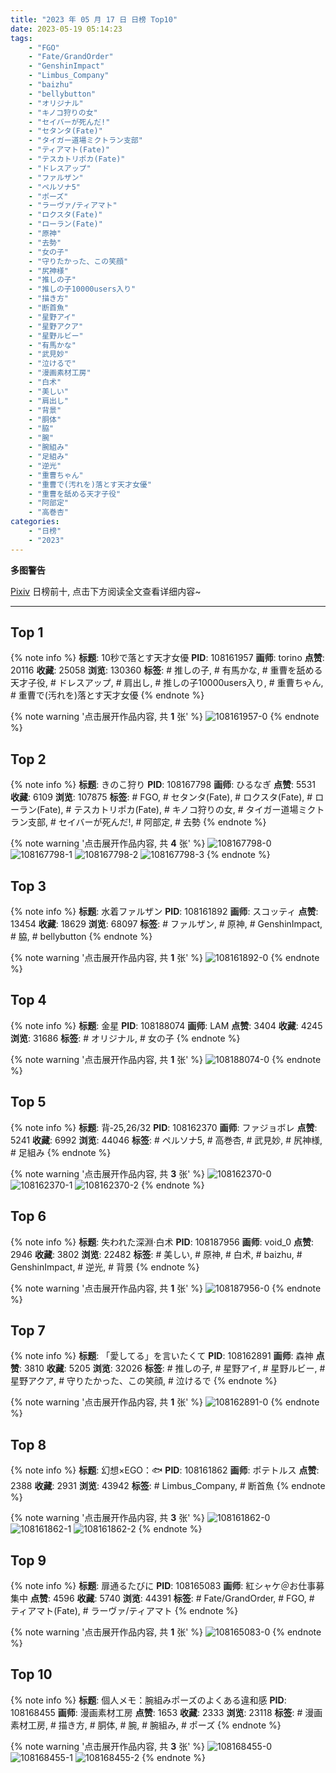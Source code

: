 ```yaml
---
title: "2023 年 05 月 17 日 日榜 Top10"
date: 2023-05-19 05:14:23
tags:
    - "FGO"
    - "Fate/GrandOrder"
    - "GenshinImpact"
    - "Limbus_Company"
    - "baizhu"
    - "bellybutton"
    - "オリジナル"
    - "キノコ狩りの女"
    - "セイバーが死んだ!"
    - "セタンタ(Fate)"
    - "タイガー道場ミクトラン支部"
    - "ティアマト(Fate)"
    - "テスカトリポカ(Fate)"
    - "ドレスアップ"
    - "ファルザン"
    - "ペルソナ5"
    - "ポーズ"
    - "ラーヴァ/ティアマト"
    - "ロクスタ(Fate)"
    - "ローラン(Fate)"
    - "原神"
    - "去勢"
    - "女の子"
    - "守りたかった、この笑顔"
    - "尻神様"
    - "推しの子"
    - "推しの子10000users入り"
    - "描き方"
    - "断首魚"
    - "星野アイ"
    - "星野アクア"
    - "星野ルビー"
    - "有馬かな"
    - "武見妙"
    - "泣けるで"
    - "漫画素材工房"
    - "白术"
    - "美しい"
    - "肩出し"
    - "背景"
    - "胴体"
    - "脇"
    - "腕"
    - "腕組み"
    - "足組み"
    - "逆光"
    - "重曹ちゃん"
    - "重曹で(汚れを)落とす天才女優"
    - "重曹を舐める天才子役"
    - "阿部定"
    - "高巻杏"
categories:
    - "日榜"
    - "2023"
---
```


<i class="fa fa-triangle-exclamation"></i>**多图警告**<i class="fa fa-triangle-exclamation"></i>

[Pixiv](https://www.pixiv.net/) 日榜前十, 点击下方阅读全文查看详细内容~

<!-- more -->

---

## Top 1

{% note info %}
**标题**: 10秒で落とす天才女優
**PID**: 108161957 **画师**: torino
**点赞**: 20116 **收藏**: 25058 **浏览**: 130360
**标签**: # 推しの子, # 有馬かな, # 重曹を舐める天才子役, # ドレスアップ, # 肩出し, # 推しの子10000users入り, # 重曹ちゃん, # 重曹で(汚れを)落とす天才女優
{% endnote %}

{% note warning '点击展开作品内容, 共 **1** 张' %}
![108161957-0](https://i.pixiv.re/img-original/img/2023/05/16/00/00/33/108161957_p0.jpg)
{% endnote %}

## Top 2

{% note info %}
**标题**: きのこ狩り
**PID**: 108167798 **画师**: ひるなぎ
**点赞**: 5531 **收藏**: 6109 **浏览**: 107875
**标签**: # FGO, # セタンタ(Fate), # ロクスタ(Fate), # ローラン(Fate), # テスカトリポカ(Fate), # キノコ狩りの女, # タイガー道場ミクトラン支部, # セイバーが死んだ!, # 阿部定, # 去勢
{% endnote %}

{% note warning '点击展开作品内容, 共 **4** 张' %}
![108167798-0](https://i.pixiv.re/img-original/img/2023/05/16/06/00/05/108167798_p0.jpg)
![108167798-1](https://i.pixiv.re/img-original/img/2023/05/16/06/00/05/108167798_p1.jpg)
![108167798-2](https://i.pixiv.re/img-original/img/2023/05/16/06/00/05/108167798_p2.jpg)
![108167798-3](https://i.pixiv.re/img-original/img/2023/05/16/06/00/05/108167798_p3.jpg)
{% endnote %}

## Top 3

{% note info %}
**标题**: 水着ファルザン
**PID**: 108161892 **画师**: スコッティ
**点赞**: 13454 **收藏**: 18629 **浏览**: 68097
**标签**: # ファルザン, # 原神, # GenshinImpact, # 脇, # bellybutton
{% endnote %}

{% note warning '点击展开作品内容, 共 **1** 张' %}
![108161892-0](https://i.pixiv.re/img-original/img/2023/05/16/00/00/15/108161892_p0.jpg)
{% endnote %}

## Top 4

{% note info %}
**标题**: 金星
**PID**: 108188074 **画师**: LAM
**点赞**: 3404 **收藏**: 4245 **浏览**: 31686
**标签**: # オリジナル, # 女の子
{% endnote %}

{% note warning '点击展开作品内容, 共 **1** 张' %}
![108188074-0](https://i.pixiv.re/img-original/img/2023/05/17/00/01/10/108188074_p0.jpg)
{% endnote %}

## Top 5

{% note info %}
**标题**: 背‐25,26/32
**PID**: 108162370 **画师**: ファジョボレ
**点赞**: 5241 **收藏**: 6992 **浏览**: 44046
**标签**: # ペルソナ5, # 高巻杏, # 武見妙, # 尻神様, # 足組み
{% endnote %}

{% note warning '点击展开作品内容, 共 **3** 张' %}
![108162370-0](https://i.pixiv.re/img-original/img/2023/05/16/00/06/53/108162370_p0.jpg)
![108162370-1](https://i.pixiv.re/img-original/img/2023/05/16/00/06/53/108162370_p1.jpg)
![108162370-2](https://i.pixiv.re/img-original/img/2023/05/16/00/06/53/108162370_p2.jpg)
{% endnote %}

## Top 6

{% note info %}
**标题**: 失われた深淵·白术
**PID**: 108187956 **画师**: void_0
**点赞**: 2946 **收藏**: 3802 **浏览**: 22482
**标签**: # 美しい, # 原神, # 白术, # baizhu, # GenshinImpact, # 逆光, # 背景
{% endnote %}

{% note warning '点击展开作品内容, 共 **1** 张' %}
![108187956-0](https://i.pixiv.re/img-original/img/2023/05/17/00/00/27/108187956_p0.jpg)
{% endnote %}

## Top 7

{% note info %}
**标题**: 「愛してる」を言いたくて
**PID**: 108162891 **画师**: 森神
**点赞**: 3810 **收藏**: 5205 **浏览**: 32026
**标签**: # 推しの子, # 星野アイ, # 星野ルビー, # 星野アクア, # 守りたかった、この笑顔, # 泣けるで
{% endnote %}

{% note warning '点击展开作品内容, 共 **1** 张' %}
![108162891-0](https://i.pixiv.re/img-original/img/2023/05/16/00/23/24/108162891_p0.jpg)
{% endnote %}

## Top 8

{% note info %}
**标题**: 幻想×EGO：🐟
**PID**: 108161862 **画师**: ポテトルス
**点赞**: 2388 **收藏**: 2931 **浏览**: 43942
**标签**: # Limbus_Company, # 断首魚
{% endnote %}

{% note warning '点击展开作品内容, 共 **3** 张' %}
![108161862-0](https://i.pixiv.re/img-original/img/2023/05/16/00/00/08/108161862_p0.jpg)
![108161862-1](https://i.pixiv.re/img-original/img/2023/05/16/00/00/08/108161862_p1.jpg)
![108161862-2](https://i.pixiv.re/img-original/img/2023/05/16/00/00/08/108161862_p2.jpg)
{% endnote %}

## Top 9

{% note info %}
**标题**: 扉通るたびに
**PID**: 108165083 **画师**: 紅シャケ＠お仕事募集中
**点赞**: 4596 **收藏**: 5740 **浏览**: 44391
**标签**: # Fate/GrandOrder, # FGO, # ティアマト(Fate), # ラーヴァ/ティアマト
{% endnote %}

{% note warning '点击展开作品内容, 共 **1** 张' %}
![108165083-0](https://i.pixiv.re/img-original/img/2023/05/16/01/55/10/108165083_p0.jpg)
{% endnote %}

## Top 10

{% note info %}
**标题**: 個人メモ：腕組みポーズのよくある違和感
**PID**: 108168455 **画师**: 漫画素材工房
**点赞**: 1653 **收藏**: 2333 **浏览**: 23118
**标签**: # 漫画素材工房, # 描き方, # 胴体, # 腕, # 腕組み, # ポーズ
{% endnote %}

{% note warning '点击展开作品内容, 共 **3** 张' %}
![108168455-0](https://i.pixiv.re/img-original/img/2023/05/16/07/00/08/108168455_p0.jpg)
![108168455-1](https://i.pixiv.re/img-original/img/2023/05/16/07/00/08/108168455_p1.jpg)
![108168455-2](https://i.pixiv.re/img-original/img/2023/05/16/07/00/08/108168455_p2.jpg)
{% endnote %}
